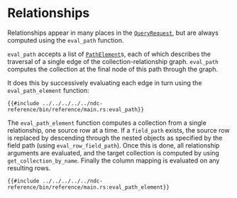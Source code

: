 # Relationships

Relationships appear in many places in the [`QueryRequest`](../../../reference/types.md#queryrequest), but are always computed using the `eval_path` function.

`eval_path` accepts a list of [`PathElement`](../../../reference/types.md#pathelement)s, each of which describes the traversal of a single edge of the collection-relationship graph. `eval_path` computes the collection at the final node of this path through the graph.

It does this by successively evaluating each edge in turn using the `eval_path_element` function:

```rust,no_run,noplayground
{{#include ../../../../../ndc-reference/bin/reference/main.rs:eval_path}}
```

The `eval_path_element` function computes a collection from a single relationship, one source row at a time. If a `field_path` exists, the source row is replaced by descending through the nested objects as specified by the field path (using `eval_row_field_path`). Once this is done, all relationship arguments are evaluated, and the target collection is computed by using `get_collection_by_name`. Finally the column mapping is evaluated on any resulting rows.

```rust,no_run,noplayground
{{#include ../../../../../ndc-reference/bin/reference/main.rs:eval_path_element}}
```
